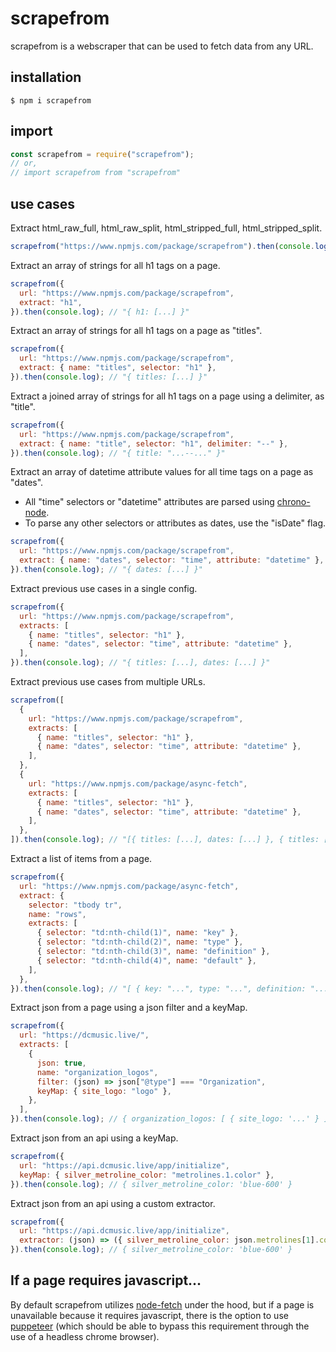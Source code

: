 # scrapefrom

scrapefrom is a webscraper that can be used to fetch data from any URL.

## installation

```
$ npm i scrapefrom
```

## import

```javascript
const scrapefrom = require("scrapefrom");
// or,
// import scrapefrom from "scrapefrom"
```

## use cases

Extract html_raw_full, html_raw_split, html_stripped_full, html_stripped_split.

```javascript
scrapefrom("https://www.npmjs.com/package/scrapefrom").then(console.log);
```

Extract an array of strings for all h1 tags on a page.

```javascript
scrapefrom({
  url: "https://www.npmjs.com/package/scrapefrom",
  extract: "h1",
}).then(console.log); // "{ h1: [...] }"
```

Extract an array of strings for all h1 tags on a page as "titles".

```javascript
scrapefrom({
  url: "https://www.npmjs.com/package/scrapefrom",
  extract: { name: "titles", selector: "h1" },
}).then(console.log); // "{ titles: [...] }"
```

Extract a joined array of strings for all h1 tags on a page using a delimiter, as "title".

```javascript
scrapefrom({
  url: "https://www.npmjs.com/package/scrapefrom",
  extract: { name: "title", selector: "h1", delimiter: "--" },
}).then(console.log); // "{ title: "...--..." }"
```

Extract an array of datetime attribute values for all time tags on a page as "dates".

- All "time" selectors or "datetime" attributes are parsed using [chrono-node](https://www.npmjs.com/package/chrono-node).
- To parse any other selectors or attributes as dates, use the "isDate" flag.

```javascript
scrapefrom({
  url: "https://www.npmjs.com/package/scrapefrom",
  extract: { name: "dates", selector: "time", attribute: "datetime" },
}).then(console.log); // "{ dates: [...] }"
```

Extract previous use cases in a single config.

```javascript
scrapefrom({
  url: "https://www.npmjs.com/package/scrapefrom",
  extracts: [
    { name: "titles", selector: "h1" },
    { name: "dates", selector: "time", attribute: "datetime" },
  ],
}).then(console.log); // "{ titles: [...], dates: [...] }"
```

Extract previous use cases from multiple URLs.

```javascript
scrapefrom([
  {
    url: "https://www.npmjs.com/package/scrapefrom",
    extracts: [
      { name: "titles", selector: "h1" },
      { name: "dates", selector: "time", attribute: "datetime" },
    ],
  },
  {
    url: "https://www.npmjs.com/package/async-fetch",
    extracts: [
      { name: "titles", selector: "h1" },
      { name: "dates", selector: "time", attribute: "datetime" },
    ],
  },
]).then(console.log); // "[{ titles: [...], dates: [...] }, { titles: [...], dates: [...] }]"
```

Extract a list of items from a page.

```javascript
scrapefrom({
  url: "https://www.npmjs.com/package/async-fetch",
  extract: {
    selector: "tbody tr",
    name: "rows",
    extracts: [
      { selector: "td:nth-child(1)", name: "key" },
      { selector: "td:nth-child(2)", name: "type" },
      { selector: "td:nth-child(3)", name: "definition" },
      { selector: "td:nth-child(4)", name: "default" },
    ],
  },
}).then(console.log); // "[ { key: "...", type: "...", definition: "...", default: "..." }, ...]"
```

Extract json from a page using a json filter and a keyMap.

```javascript
scrapefrom({
  url: "https://dcmusic.live/",
  extracts: [
    {
      json: true,
      name: "organization_logos",
      filter: (json) => json["@type"] === "Organization",
      keyMap: { site_logo: "logo" },
    },
  ],
}).then(console.log); // { organization_logos: [ { site_logo: '...' } ] }
```

Extract json from an api using a keyMap.

```javascript
scrapefrom({
  url: "https://api.dcmusic.live/app/initialize",
  keyMap: { silver_metroline_color: "metrolines.1.color" },
}).then(console.log); // { silver_metroline_color: 'blue-600' }
```

Extract json from an api using a custom extractor.

```javascript
scrapefrom({
  url: "https://api.dcmusic.live/app/initialize",
  extractor: (json) => ({ silver_metroline_color: json.metrolines[1].color }),
}).then(console.log); // { silver_metroline_color: 'blue-600' }
```

## If a page requires javascript...

By default scrapefrom utilizes [node-fetch](https://www.npmjs.com/package/node-fetch) under the hood, but if a page is unavailable because it requires javascript, there is the option to use [puppeteer](https://www.npmjs.com/package/puppeteer) (which should be able to bypass this requirement through the use of a headless chrome browser).
